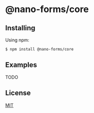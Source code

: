 # @nano-forms/core

## Installing

Using npm:

```bash
$ npm install @nano-forms/core
```

## Examples

TODO

## License

[MIT](LICENSE)
